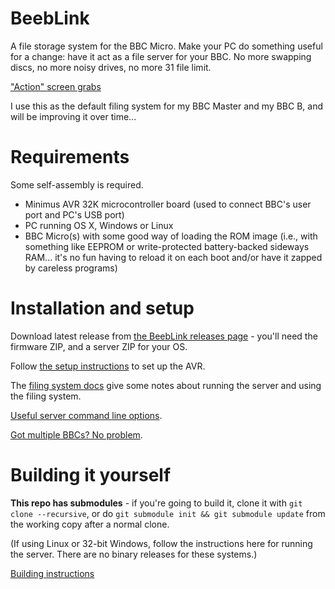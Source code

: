 # BeebLink

A file storage system for the BBC Micro. Make your PC do something
useful for a change: have it act as a file server for your BBC. No
more swapping discs, no more noisy drives, no more 31 file limit.

["Action" screen grabs](./docs/screens.md)

I use this as the default filing system for my BBC Master and my BBC
B, and will be improving it over time...

# Requirements

Some self-assembly is required.

* Minimus AVR 32K microcontroller board (used to connect BBC's user
  port and PC's USB port)
* PC running OS X, Windows or Linux
* BBC Micro(s) with some good way of loading the ROM image (i.e., with
  something like EEPROM or write-protected battery-backed sideways
  RAM... it's no fun having to reload it on each boot and/or have it
  zapped by careless programs)

# Installation and setup

Download latest release from
[the BeebLink releases page](https://github.com/tom-seddon/beeblink/releases) -
you'll need the firmware ZIP, and a server ZIP for your OS.

Follow [the setup instructions](./docs/setup.md) to set up the AVR.

The [filing system docs](./docs/fs.md) give some notes about running
the server and using the filing system.

[Useful server command line options](./docs/server.md).

[Got multiple BBCs? No problem](./docs/multi.md). 

# Building it yourself

**This repo has submodules** - if you're going to build it, clone it
with `git clone --recursive`, or do `git submodule init && git
submodule update` from the working copy after a normal clone.

(If using Linux or 32-bit Windows, follow the instructions here for
running the server. There are no binary releases for these systems.)

[Building instructions](./docs/build.md)
